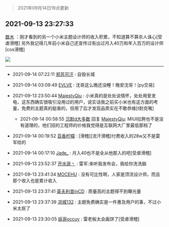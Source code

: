 > 2021年09月14日19点更新
<link rel="stylesheet" href="https://cdn.jsdelivr.net/gh/taotie6/sampleJSON@main/css/photo_show.css">
<meta name="referrer" content="no-referrer" />


 ## 2021-09-13 23:27:33 

 [㪚木](https://www.coolapk.com/feed/29967342?shareKey=ODgxOGE1MWU1ZDY0NjEzZjc0Zjg~) ：刚才看到的另一个小米主题设计师的收入积累，不知道算不算杀人诛心[受虐滑稽]
另外我记得几年前小米自己还宣传过有出过月入40万和年入百万的设计师[cos滑稽] 

<div class="album">
<img class="img-item" src="http://image.coolapk.com/feed/2021/0913/23/1081091_cd63f8a8_6852_7054@1080x984.png" />
</div>

 ------- 

- 2021-09-14 07:22:11 [郑苏可汗](uid=678781) : 自毁长城 

- 2021-09-14 03:09:49 [EVLVE](uid=624501) : 沈哥这么晚还没睡！晚安沈哥！[py交易] 

- 2021-09-13 23:50:44 [MajestyQiu](uid=2494762) : 小米真的是处处谈情怀，处处用爱发电，这东西确实很吸引没用过的用户，说实话我之前买小米也有这方面的考量，免费的主题真的挺香的，但用了后才发现品质实在不敢恭维[t耐克嘴] 

    - 2021-09-14 00:58:55 [沉默d大多数](uid=3441191) 回复 [MajestyQiu](uid=2494762): MIUI拉胯也不是没有道理的，他们招的工程师的价格我觉得是互联网大厂里最低那档了 

- 2021-09-14 00:19:52 [百香柠檬](uid=2068085) : [滑稽][流汗滑稽]付费收入的28w又不是雷军给的 

- 2021-09-14 00:17:10 [Jade_](uid=3109651) : 月入40也不是全从他那入的吧[受虐滑稽] 

- 2021-09-13 23:52:37 [开水哥丶](uid=608451) : 雷军:来听我发布会，我给你洗洗脑 

- 2021-09-13 23:41:34 [MOCEHU](uid=475629) : 没有可比性啊，人家是顶流设计师，而且那个收入也是累计收入 

- 2021-09-13 23:37:41 [英夫利昔inCD](uid=6030565) : 质量高的主题得不到曝光量 

- 2021-09-13 23:37:39 [凉城132](uid=3231915) : 主题免费确实是一件惠及用户的事，不过小米太抠了 

- 2021-09-13 23:30:05 [妖哥occuy](uid=1388591) : 雷老板太会画饼了[受虐滑稽] 

